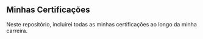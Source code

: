 <h2>Minhas Certificações</h2>

<p>Neste repositório, incluirei todas as minhas certificações ao longo da minha carreira.</p>
